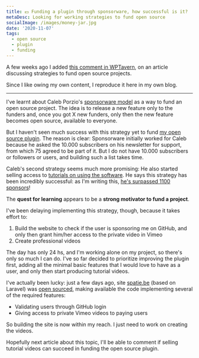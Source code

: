 ```yaml
---
title: 💵 Funding a plugin through sponsorware, how successful is it?
metaDesc: Looking for working strategies to fund open source
socialImage: /images/money-jar.jpg
date: '2020-11-07'
tags:
  - open source
  - plugin
  - funding
---
```


A few weeks ago I added [this comment in WPTavern](https://wptavern.com/eslint-maintainers-share-challenges-of-funding-open-source-utilities-through-sponsorship#comment-349812), on an article discussing strategies to fund open source projects.

Since I like owing my own content, I reproduce it here in my own blog.

---

I've learnt about Caleb Porzio's <a href="https://calebporzio.com/sponsorware">sponsorware model</a> as a way to fund an open source project. The idea is to release a new feature only to the funders and, once you got X new funders, only then the new feature becomes open source, available to everyone.

But I haven't seen much success with this strategy yet to fund <a href="https://github.com/GraphQLAPI/graphql-api-for-wp">my open source plugin</a>. The reason is clear: Sponsorware initially worked for Caleb because he asked the 10.000 subscribers on his newsletter for support, from which 75 agreed to be part of it. But I do not have 10.000 subscribers or followers or users, and building such a list takes time.

Caleb's second strategy seems much more promising: He also started selling access to <a href="https://calebporzio.com/i-just-hit-dollar-100000yr-on-github-sponsors-heres-how-i-did-it">tutorials on using the software</a>. He says this strategy has been incredibly successful: as I'm writing this, <a href="https://github.com/sponsors/calebporzio#sponsors">he's surpassed 1100 sponsors</a>!

The <strong>quest for learning</strong> appears to be a <strong>strong motivator to fund a project</strong>.

I've been delaying implementing this strategy, though, because it takes effort to:

<ol>
<li>Build the website to check if the user is sponsoring me on GitHub, and only then grant him/her access to the private video in Vimeo</li>
<li>Create professional videos</li>
</ol>

The day has only 24 hs, and I'm working alone on my project, so there's only so much I can do. I've so far decided to prioritize improving the plugin first, adding all the minimal basic features that I would love to have as a user, and only then start producing tutorial videos.

I've actually been lucky: just a few days ago, site <a href="https://spatie.be/">spatie.be</a> (based on Laravel) was <a href="https://github.com/spatie/spatie.be">open sourced</a>, making available the code implementing several of the required features:

- Validating users through GitHub login
- Giving access to private Vimeo videos to paying users

So building the site is now within my reach. I just need to work on creating the videos.

Hopefully next article about this topic, I'll be able to comment if selling tutorial videos can succeed in funding the open source plugin.
